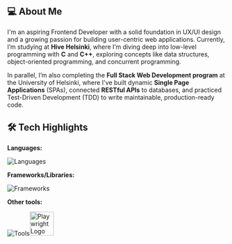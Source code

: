 ## 💻 About Me
I'm an aspiring Frontend Developer with a solid foundation in UX/UI design and a growing passion for building user-centric web applications. Currently, I’m studying at **Hive Helsinki**, where I’m diving deep into low-level programming with **C** and **C++**, exploring concepts like data structures, object-oriented programming, and concurrent programming.

In parallel, I’m also completing the **Full Stack Web Development program** at the University of Helsinki, where I've built dynamic **Single Page Applications** (SPAs), connected **RESTful APIs** to databases, and practiced Test-Driven Development (TDD) to write maintainable, production-ready code.

## 🛠️ Tech Highlights
**Languages:**

![Languages](https://skillicons.dev/icons?i=html,css,javascript,typescript,c,cpp)

**Frameworks/Libraries:**

![Frameworks](https://skillicons.dev/icons?i=react,nodejs,express)

**Other tools:**

![Tools](https://skillicons.dev/icons?i=postman,jest,redux)<img src="https://playwright.dev/img/playwright-logo.svg" width="55" alt="Playwright Logo">



